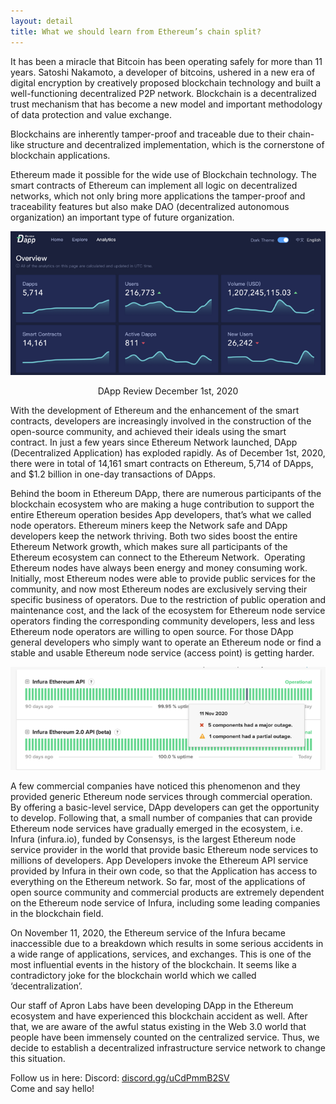 ```yaml
---
layout: detail
title: What we should learn from Ethereum’s chain split?
---
```


It has been a miracle that Bitcoin has been operating safely for more than 11 years. Satoshi Nakamoto, a developer of bitcoins, ushered in a new era of digital encryption by creatively proposed blockchain technology and built a well-functioning decentralized P2P network. Blockchain is a decentralized trust mechanism that has become a new model and important methodology of data protection and value exchange.‌  

Blockchains are inherently tamper-proof and traceable due to their chain-like structure and decentralized implementation, which is the cornerstone of blockchain applications.  

Ethereum made it possible for the wide use of Blockchain technology. The smart contracts of Ethereum can implement all logic on decentralized networks, which not only bring more applications the tamper-proof and traceability features but also make DAO (decentralized autonomous organization) an important type of future organization.

![DApp Review December 1st, 2020](/assets/images/posts/20201219WhatweshouldlearnfromEthereumschainsplit.png)<center style="font-size:14px;">DApp Review December 1st, 2020</center>  

With the development of Ethereum and the enhancement of the smart contracts, developers are increasingly involved in the construction of the open-source community, and achieved their ideals using the smart contract. In just a few years since Ethereum Network launched, DApp (Decentralized Application) has exploded rapidly. As of December 1st, 2020, there were in total of 14,161 smart contracts on Ethereum, 5,714 of DApps, and $1.2 billion in one-day transactions of DApps.

Behind the boom in Ethereum DApp, there are numerous participants of the blockchain ecosystem who are making a huge contribution to support the entire Ethereum operation besides App developers, that’s what we called node operators. Ethereum miners keep the Network safe and DApp developers keep the network thriving. Both two sides boost the entire Ethereum Network growth, which makes sure all participants of the Ethereum ecosystem can connect to the Ethereum Network.
‌
Operating Ethereum nodes have always been energy and money consuming work. Initially, most Ethereum nodes were able to provide public services for the community, and now most Ethereum nodes are exclusively serving their specific business of operators. Due to the restriction of public operation and maintenance cost, and the lack of the ecosystem for Ethereum node service operators finding the corresponding community developers, less and less Ethereum node operators are willing to open source. For those DApp general developers who simply want to operate an Ethereum node or find a stable and usable Ethereum node service (access point) is getting harder.

![DApp Review December 1st, 2020](/assets/images/posts/20201219WhatweshouldlearnfromEthereumschainsplit2.png)  


A few commercial companies have noticed this phenomenon and they provided generic Ethereum node services through commercial operation. By offering a basic-level service, DApp developers can get the opportunity to develop. Following that, a small number of companies that can provide Ethereum node services have gradually emerged in the ecosystem, i.e. Infura (infura.io), funded by Consensys, is the largest Ethereum node service provider in the world that provide basic Ethereum node services to millions of developers. App Developers invoke the Ethereum API service provided by Infura in their own code, so that the Application has access to everything on the Ethereum network. So far, most of the applications of open source community and commercial products are extremely dependent on the Ethereum node service of Infura, including some leading companies in the blockchain field.  

On November 11, 2020, the Ethereum service of the Infura became inaccessible due to a breakdown which results in some serious accidents in a wide range of applications, services, and exchanges. This is one of the most influential events in the history of the blockchain. It seems like a contradictory joke for the blockchain world which we called ‘decentralization’.  

Our staff of Apron Labs have been developing DApp in the Ethereum ecosystem and have experienced this blockchain accident as well. After that, we are aware of the awful status existing in the Web 3.0 world that people have been immensely counted on the centralized service. Thus, we decide to establish a decentralized infrastructure service network to change this situation.

Follow us in here:
Discord: [discord.gg/uCdPmmB2SV](discord.gg/uCdPmmB2SV)  
Come and say hello!


